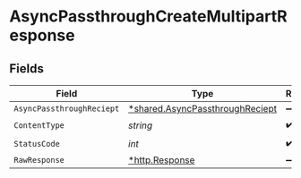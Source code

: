 # AsyncPassthroughCreateMultipartResponse


## Fields

| Field                                                                             | Type                                                                              | Required                                                                          | Description                                                                       |
| --------------------------------------------------------------------------------- | --------------------------------------------------------------------------------- | --------------------------------------------------------------------------------- | --------------------------------------------------------------------------------- |
| `AsyncPassthroughReciept`                                                         | [*shared.AsyncPassthroughReciept](../../models/shared/asyncpassthroughreciept.md) | :heavy_minus_sign:                                                                | N/A                                                                               |
| `ContentType`                                                                     | *string*                                                                          | :heavy_check_mark:                                                                | N/A                                                                               |
| `StatusCode`                                                                      | *int*                                                                             | :heavy_check_mark:                                                                | N/A                                                                               |
| `RawResponse`                                                                     | [*http.Response](https://pkg.go.dev/net/http#Response)                            | :heavy_minus_sign:                                                                | N/A                                                                               |